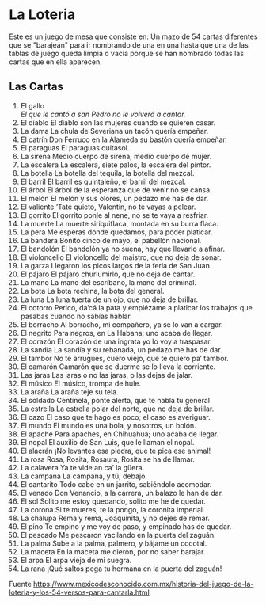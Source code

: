 # La Loteria

Este es un juego de mesa que consiste en:
Un mazo de 54 cartas diferentes que se "barajean" para ir nombrando de una en una hasta que una de las tablas de juego queda limpia o vacia porque se han nombrado todas las cartas que en ella aparecen.

## Las Cartas 

1. El gallo  
_El que le cantó a san Pedro
no le volverá a cantar._
2. El diablo
El diablo son las mujeres
cuando se quieren casar.
3. La dama
La chula de Severiana
un tacón quería empeñar.
4. El catrín
Don Ferruco en la Alameda
su bastón quería empeñar.
5. El paraguas
El paraguas quitasol.
6. La sirena
Medio cuerpo de sirena,
medio cuerpo de mujer.
7. La escalera
La escalera, siete palos,
la escalera del pintor.
8. La botella
La botella del tequila,
la botella del mezcal.
9. El barril
El barril es quintaleño,
el barril del mezcal.
10. El árbol
El árbol de la esperanza
que de venir no se cansa.
11. El melón
El melón y sus olores,
un pedazo me has de dar.
12. El valiente
’Tate quieto, Valentín,
no te vayas a pelear.
13. El gorrito
El gorrito ponle al nene,
no se te vaya a resfriar.
14. La muerte
La muerte siriquiflaca,
montada en su burra flaca.
15. La pera
Me esperas donde quedamos,
para poder platicar.
16. La bandera
Bonito cinco de mayo,
el pabellón nacional.
17. El bandolón
El bandolón ya no suena,
hay que llevarlo a afinar.
18. El violoncello
El violoncello del maistro,
que no deja de sonar.
19. La garza
Llegaron los picos largos
de la feria de San Juan.
20. El pájaro
El pájaro churlumirlo,
que no deja de cantar.
21. La mano
La mano del escribano,
la mano del criminal.
22. La bota
La bota rechina,
la bota del general.
23. La luna
La luna tuerta de un ojo,
que no deja de brillar.
24. El cotorro
Perico, da’cá la pata
y empiézame a platicar
los trabajos que pasabas
cuando no sabías hablar.
25. El borracho
Al borracho, mi compañero,
ya se lo van a cargar.
26. El negrito
Para negros, en La Habana;
uno acaba de llegar.
27. El corazón
El corazón de una ingrata
yo lo voy a traspasar.
28. La sandía
La sandía y su rebanada,
un pedazo me has de dar.
29. El tambor
No te arrugues, cuero viejo,
que te quiero pa’ tambor.
30. El camarón
Camarón que se duerme
se lo lleva la corriente.
31. Las jaras
Las jaras o no las jaras,
o las dejas de jalar.
32. El músico
El músico, trompa de hule.
33. La araña
La araña teje su tela.
34. El soldado
Centinela, ponte alerta,
que te habla tu general
35. La estrella
La estrella polar del norte,
que no deja de brillar.
36. El cazo
El caso que te hago es poco;
el caso es averiguar.
37. El mundo
El mundo es una bola,
y nosotros, un bolón.
38. El apache
Para apaches, en Chihuahua;
uno acaba de llegar.
39. El nopal
El auxilio de San Luis,
que le llaman el nopal.
40. El alacrán
¡No levantes esa piedra,
que te pica ese animal!
41. La rosa
Rosa, Rosita, Rosaura,
Rosita se ha de llamar.
42. La calavera
Ya te vide an ca’ la güera.
43. La campana
La campana, y tú, debajo.
44. El cantarito
Todo cabe en un jarrito,
sabiéndolo acomodar.
45. El venado
Don Venancio, a la carrera,
un balazo le han de dar.
46. El sol
Solito me estoy quedando,
solito me he de quedar.
47. La corona
Si te mueres, te la pongo,
la coronita imperial.
48. La chalupa
Rema y rema, Joaquinita,
y no dejes de remar.
49. El pino
Te empino y me voy de paso,
y empinado has de quedar.
50. El pescado
Me pescaron vacilando
en la puerta del zaguán.
51. La palma
Sube a la palma, palmero,
y bájame un cocotal.
52. La maceta
En la maceta me dieron,
por no saber barajar.
53. El arpa
El arpa vieja de mi suegra.
54. La rana
¡Qué saltos pega tu hermana
en la puerta del zaguán!

Fuente
https://www.mexicodesconocido.com.mx/historia-del-juego-de-la-loteria-y-los-54-versos-para-cantarla.html